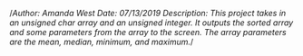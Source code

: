 /*Author: Amanda West
Date: 07/13/2019
Description: This project takes in an unsigned char array and an unsigned integer. It outputs the sorted array and some parameters from the array to the screen. The array parameters are the mean, median, minimum, and maximum.*/
